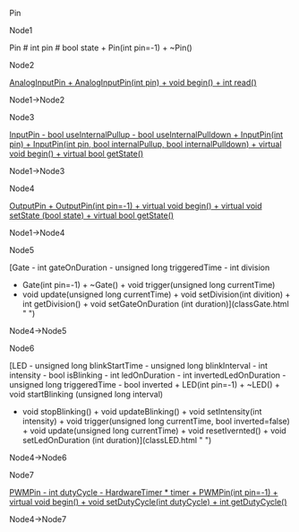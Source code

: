 Pin

Node1

Pin \# int pin \# bool state + Pin(int pin=-1) + \~Pin()

Node2

[AnalogInputPin + AnalogInputPin(int pin) + void begin() + int
read()](classAnalogInputPin.html " ")

Node1-\>Node2

Node3

[InputPin - bool useInternalPullup - bool useInternalPulldown +
InputPin(int pin) + InputPin(int pin, bool internalPullup, bool
internalPulldown) + virtual void begin() + virtual bool
getState()](classInputPin.html " ")

Node1-\>Node3

Node4

[OutputPin + OutputPin(int pin=-1) + virtual void begin() + virtual void
setState (bool state) + virtual bool
getState()](classOutputPin.html " ")

Node1-\>Node4

Node5

[Gate - int gateOnDuration - unsigned long triggeredTime - int division
+ Gate(int pin=-1) + \~Gate() + void trigger(unsigned long currentTime)
+ void update(unsigned long currentTime) + void setDivision(int
divition) + int getDivision() + void setGateOnDuration (int
duration)](classGate.html " ")

Node4-\>Node5

Node6

[LED - unsigned long blinkStartTime - unsigned long blinkInterval - int
intensity - bool isBlinking - int ledOnDuration - int
invertedLedOnDuration - unsigned long triggeredTime - bool inverted +
LED(int pin=-1) + \~LED() + void startBlinking (unsigned long interval)
+ void stopBlinking() + void updateBlinking() + void setIntensity(int
intensity) + void trigger(unsigned long currentTime, bool
inverted=false) + void update(unsigned long currentTime) + void
resetIvernted() + void setLedOnDuration (int
duration)](classLED.html " ")

Node4-\>Node6

Node7

[PWMPin - int dutyCycle - HardwareTimer \* timer + PWMPin(int pin=-1) +
virtual void begin() + void setDutyCycle(int dutyCycle) + int
getDutyCycle()](classPWMPin.html " ")

Node4-\>Node7
